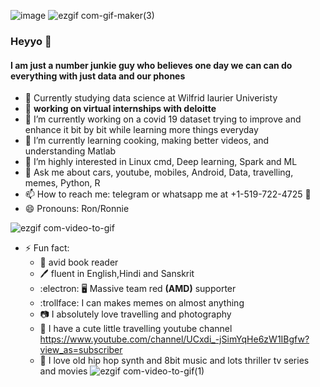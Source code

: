 ![image](https://user-images.githubusercontent.com/51081461/88570803-4fa3f280-d05a-11ea-89af-59da30f6bd79.png)
![ezgif com-gif-maker(3)](https://user-images.githubusercontent.com/51081461/88592496-bd144b00-d07b-11ea-897e-c3e9a8fe1320.gif)
### Heyyo 👋
#### I am just a number junkie guy who believes one day we can can do everything with just data and our phones
- :open_book: Currently studying data science at Wilfrid laurier Univeristy
- :briefcase: **working on virtual internships with deloitte**
- 🔭 I’m currently working on a covid 19 dataset trying to improve and enhance it bit by bit while learning more things everyday
- 🌱 I’m currently learning cooking, making better videos, and understanding Matlab
- 🤔 I’m highly interested in Linux cmd, Deep learning, Spark and ML
- 💬 Ask me about cars, youtube, mobiles, Android, Data, travelling, memes, Python, R
- 📫 How to reach me: telegram or whatsapp me at +1-519-722-4725 :iphone:
- 😄 Pronouns: Ron/Ronnie

![ezgif com-video-to-gif](https://user-images.githubusercontent.com/51081461/88572106-43209980-d05c-11ea-9739-f29af2b5bdef.gif)

- ⚡ Fun fact:
  - :book: avid book reader
  - :pen: fluent in English,Hindi and Sanskrit
  - :electron: :desktop_computer: Massive team red __(AMD)__ supporter
  - :trollface: I can makes memes on almost anything
  - :camera: I absolutely love travelling and photography
  - :movie_camera: I have a cute little travelling youtube channel
  https://www.youtube.com/channel/UCxdi_-jSimYqHe6zW1IBgfw?view_as=subscriber 
  - :dvd: I love old hip hop synth and 8bit music and lots thriller tv series and movies
![ezgif com-video-to-gif(1)](https://user-images.githubusercontent.com/51081461/88572072-38660480-d05c-11ea-8fb5-8f4b5e808df7.gif)



